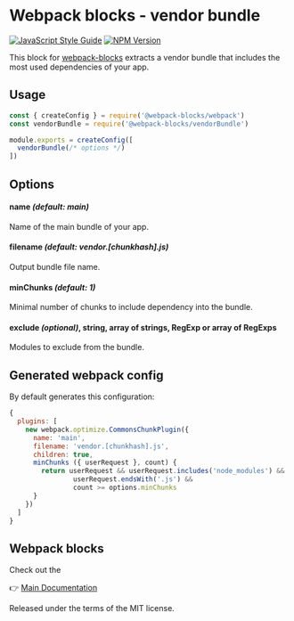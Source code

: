 # Webpack blocks - vendor bundle

[![JavaScript Style Guide](https://img.shields.io/badge/code%20style-standard-brightgreen.svg)](http://standardjs.com/)
[![NPM Version](https://img.shields.io/npm/v/@webpack-blocks/vendor-bundle.svg)](https://www.npmjs.com/package/@webpack-blocks/vendor-bundle)

This block for [webpack-blocks](https://github.com/andywer/webpack-blocks) extracts a vendor bundle that includes the most used dependencies of your app.

## Usage

```js
const { createConfig } = require('@webpack-blocks/webpack')
const vendorBundle = require('@webpack-blocks/vendorBundle')

module.exports = createConfig([
  vendorBundle(/* options */)
])
```

## Options

#### name *(default: main)*

Name of the main bundle of your app.

#### filename *(default: vendor.[chunkhash].js)*

Output bundle file name.

#### minChunks *(default: 1)*

Minimal number of chunks to include dependency into the bundle.

#### exclude *(optional)*, string, array of strings, RegExp or array of RegExps

Modules to exclude from the bundle.

## Generated webpack config

By default generates this configuration:

```js
{
  plugins: [
    new webpack.optimize.CommonsChunkPlugin({
      name: 'main',
      filename: 'vendor.[chunkhash].js',
      children: true,
      minChunks ({ userRequest }, count) {
        return userRequest && userRequest.includes('node_modules') &&
                userRequest.endsWith('.js') &&
                count >= options.minChunks
      }
    })
  ]
}
```

## Webpack blocks

Check out the

👉 [Main Documentation](https://github.com/andywer/webpack-blocks)

Released under the terms of the MIT license.
